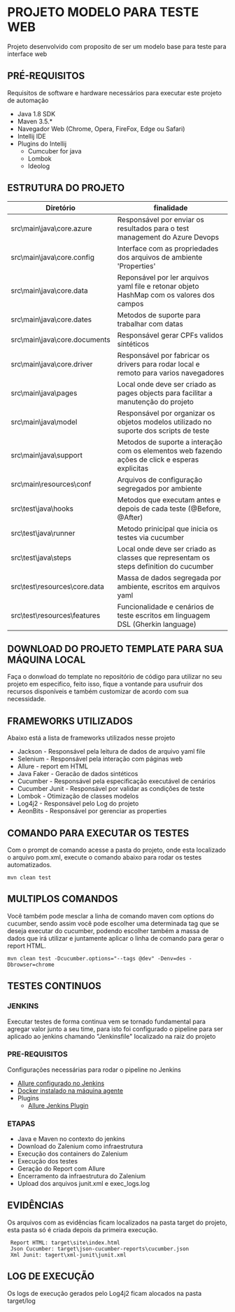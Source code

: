 # PROJETO MODELO PARA TESTE WEB 

Projeto desenvolvido com proposito de ser um modelo base para teste para interface web

## PRÉ-REQUISITOS

Requisitos de software e hardware necessários para executar este projeto de automação

*   Java 1.8 SDK
*   Maven 3.5.*
*   Navegador Web (Chrome, Opera, FireFox, Edge ou Safari)
*   Intellij IDE
*   Plugins do Intellij
    * Cumcuber for java
    * Lombok
    * Ideolog 

## ESTRUTURA DO PROJETO

| Diretório                    	| finalidade       	                                                                                        | 
|------------------------------	|---------------------------------------------------------------------------------------------------------- |
| src\main\java\core.azure 			| Responsável por enviar os resultados para o test management do Azure Devops                               |
| src\main\java\core.config 			| Interface com as propriedades dos arquivos de ambiente 'Properties'                                       |
| src\main\java\core.data    		| Reponsável por ler arquivos yaml file e retonar objeto HashMap com os valores dos campos                  |
| src\main\java\core.dates 			| Metodos de suporte para trabalhar com datas                                                              	|
| src\main\java\core.documents		| Responsável gerar CPFs validos sintéticos                                                             	|
| src\main\java\core.driver 			| Responsável por fabricar os drivers para rodar local e remoto para varios navegadores                    	|
| src\main\java\pages			| Local onde deve ser criado as pages objects para facilitar a manutenção do projeto                       	|
| src\main\java\model			| Responsável por organizar os objetos modelos utilizado no suporte dos scripts de teste               		|
| src\main\java\support			| Metodos de suporte a interação com os elementos web fazendo ações de click e esperas explicitas          	|
| src\main\resources\conf	    | Arquivos de configuração segregados por ambiente                                                        	|
| src\test\java\hooks          	| Metodos que executam antes e depois de cada teste (@Before, @After)                                   	|
| src\test\java\runner         	| Metodo prinicipal que inicia os testes via cucumber                                                      	|
| src\test\java\steps         	| Local onde deve ser criado as classes que representam os steps definition do cucumber                    	|
| src\test\resources\core.data      	| Massa de dados segregada por ambiente, escritos em arquivos yaml                                      	|
| src\test\resources\features 	| Funcionalidade e cenários de teste escritos em linguagem DSL (Gherkin language)                        	|   
    
## DOWNLOAD DO PROJETO TEMPLATE PARA SUA MÁQUINA LOCAL

Faça o donwload do template no repositório de código para utilizar no seu projeto em especifico, 
feito isso, fique a vontande para usufruir dos recursos disponíveis e 
também customizar de acordo com sua necessidade. 


## FRAMEWORKS UTILIZADOS

Abaixo está a lista de frameworks utilizados nesse projeto

* Jackson - Responsável pela leitura de dados de arquivo yaml file
* Selenium - Responsável pela interação com páginas web
* Allure - report em HTML
* Java Faker - Geracão de dados sintéticos
* Cucumber - Responsável pela especificação executável de cenários
* Cucumber Junit - Responsável por validar as condições de teste
* Lombok - Otimização de classes modelos
* Log4j2 - Responsável pelo Log do projeto
* AeonBits - Responsável por gerenciar as properties

## COMANDO PARA EXECUTAR OS TESTES

Com o prompt de comando acesse a pasta do projeto, onde esta localizado o arquivo pom.xml, execute o comando abaixo para rodar os testes automatizados.

```
mvn clean test
```


## MULTIPLOS COMANDOS 

Você também pode mesclar a linha de comando maven com options do cucumber, 
sendo assim você pode escolher uma determinada tag que se deseja executar do cucumber, 
podendo escolher também a massa de dados que irá utilizar e juntamente aplicar o linha de comando para gerar o report HTML.

```
mvn clean test -Dcucumber.options="--tags @dev" -Denv=des -Dbrowser=chrome
```

## TESTES CONTINUOS

### JENKINS

Executar testes de forma continua vem se tornado fundamental para agregar valor junto a seu time,
para isto foi configurado o pipeline para ser aplicado ao jenkins chamando "Jenkinsfile"
localizado na raiz do projeto

### PRE-REQUISITOS

Configurações necessárias para rodar o pipeline no Jenkins

*   [Allure configurado no Jenkins](https://docs.qameta.io/allure/#_jenkins)
*   [Docker instalado na máquina agente](https://www.docker.com/products/docker-desktop)
*   Plugins
    * [Allure Jenkins Plugin](https://plugins.jenkins.io/allure-jenkins-plugin)
   
### ETAPAS

* Java e Maven no contexto do jenkins
* Download do Zalenium como infraestrutura 
* Execução dos containers do Zalenium
* Execução dos testes
* Geração do Report com Allure
* Encerramento da infraestrutura do Zalenium
* Upload dos arquivos junit.xml e exec_logs.log


## EVIDÊNCIAS

Os arquivos com as evidências ficam localizados na pasta target do projeto, esta pasta só é criada depois da primeira execução.

```
 Report HTML: target\site\index.html
 Json Cucumber: target\json-cucumber-reports\cucumber.json
 Xml Junit: tagert\xml-junit\junit.xml
```

## LOG DE EXECUÇÃO

Os logs de execução gerados pelo Log4j2 ficam alocados na pasta target/log
